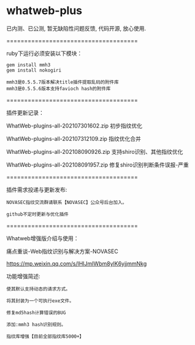 # whatweb-plus

已内测、已公测, 暂无缺陷性问题反馈, 代码开源, 放心使用.

=====================================

ruby下运行必须安装以下模块：

    gem install mmh3  
    gem install nokogiri

    mmh3是0.5.5.7版本解决title插件提取乱码的附件库
    mmh3是0.5.5.6版本支持favioch hash的附件库
    
=====================================


插件更新记录：

WhatWeb-plugins-all-202107301602.zip 初步指纹优化

WhatWeb-plugins-all-202107312109.zip 指纹优化合并

WhatWeb-plugins-all-202108090926.zip 支持shiro识别、其他指纹优化

WhatWeb-plugins-all-202108091957.zip 修复shiro识别判断条件误报-严重

=====================================

插件需求投递与更新发布:

    NOVASEC指纹交流群请联系【NOVASEC】公众号后台加入。

    github不定时更新与优化插件

=====================================

Whatweb增强版介绍与使用：

痛点重谈-Web指纹识别与解决方案-NOVASEC

https://mp.weixin.qq.com/s/lHIJmIWbm8ylK6yjjmmNkg


功能增强简述:

    使其默认支持动态的请求方式。

    将其封装为一个可执行exe文件。

    修复md5hash计算错误的BUG

    添加:mmh3 hash识别规则。

    指纹库增强【目前全部指纹库5000+】




